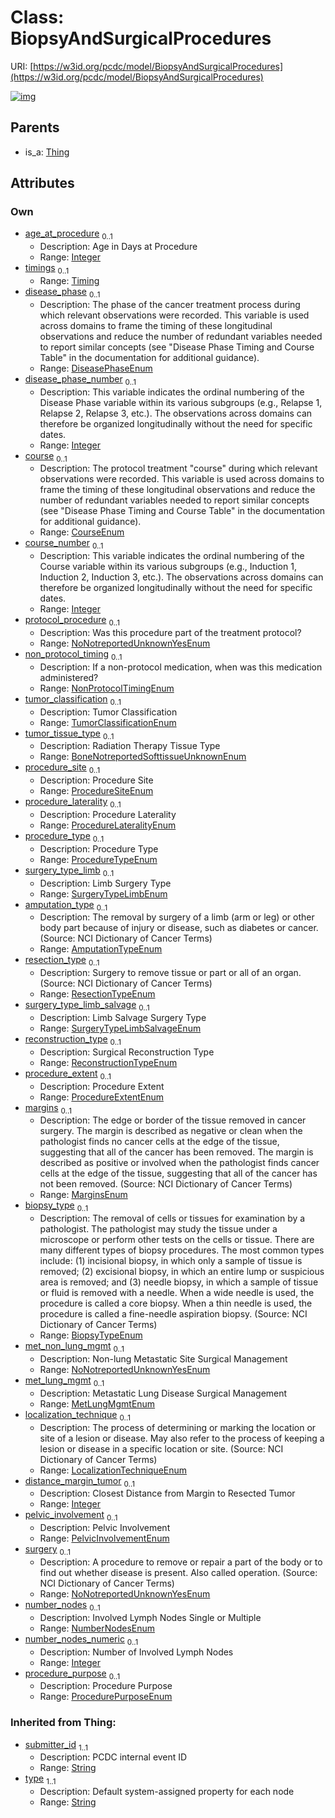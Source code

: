 
# Class: BiopsyAndSurgicalProcedures




URI: [https://w3id.org/pcdc/model/BiopsyAndSurgicalProcedures](https://w3id.org/pcdc/model/BiopsyAndSurgicalProcedures)


[![img](https://yuml.me/diagram/nofunky;dir:TB/class/[Timing],[Thing],[Timing]<timings%200..1-++[BiopsyAndSurgicalProcedures&#124;age_at_procedure:integer%20%3F;disease_phase:DiseasePhaseEnum%20%3F;disease_phase_number:integer%20%3F;course:CourseEnum%20%3F;course_number:integer%20%3F;protocol_procedure:NoNotreportedUnknownYesEnum%20%3F;non_protocol_timing:NonProtocolTimingEnum%20%3F;tumor_classification:TumorClassificationEnum%20%3F;tumor_tissue_type:BoneNotreportedSofttissueUnknownEnum%20%3F;procedure_site:ProcedureSiteEnum%20%3F;procedure_laterality:ProcedureLateralityEnum%20%3F;procedure_type:ProcedureTypeEnum%20%3F;surgery_type_limb:SurgeryTypeLimbEnum%20%3F;amputation_type:AmputationTypeEnum%20%3F;resection_type:ResectionTypeEnum%20%3F;surgery_type_limb_salvage:SurgeryTypeLimbSalvageEnum%20%3F;reconstruction_type:ReconstructionTypeEnum%20%3F;procedure_extent:ProcedureExtentEnum%20%3F;margins:MarginsEnum%20%3F;biopsy_type:BiopsyTypeEnum%20%3F;met_non_lung_mgmt:NoNotreportedUnknownYesEnum%20%3F;met_lung_mgmt:MetLungMgmtEnum%20%3F;localization_technique:LocalizationTechniqueEnum%20%3F;distance_margin_tumor:integer%20%3F;pelvic_involvement:PelvicInvolvementEnum%20%3F;surgery:NoNotreportedUnknownYesEnum%20%3F;number_nodes:NumberNodesEnum%20%3F;number_nodes_numeric:integer%20%3F;procedure_purpose:ProcedurePurposeEnum%20%3F;submitter_id(i):string;type(i):string],[Thing]^-[BiopsyAndSurgicalProcedures])](https://yuml.me/diagram/nofunky;dir:TB/class/[Timing],[Thing],[Timing]<timings%200..1-++[BiopsyAndSurgicalProcedures&#124;age_at_procedure:integer%20%3F;disease_phase:DiseasePhaseEnum%20%3F;disease_phase_number:integer%20%3F;course:CourseEnum%20%3F;course_number:integer%20%3F;protocol_procedure:NoNotreportedUnknownYesEnum%20%3F;non_protocol_timing:NonProtocolTimingEnum%20%3F;tumor_classification:TumorClassificationEnum%20%3F;tumor_tissue_type:BoneNotreportedSofttissueUnknownEnum%20%3F;procedure_site:ProcedureSiteEnum%20%3F;procedure_laterality:ProcedureLateralityEnum%20%3F;procedure_type:ProcedureTypeEnum%20%3F;surgery_type_limb:SurgeryTypeLimbEnum%20%3F;amputation_type:AmputationTypeEnum%20%3F;resection_type:ResectionTypeEnum%20%3F;surgery_type_limb_salvage:SurgeryTypeLimbSalvageEnum%20%3F;reconstruction_type:ReconstructionTypeEnum%20%3F;procedure_extent:ProcedureExtentEnum%20%3F;margins:MarginsEnum%20%3F;biopsy_type:BiopsyTypeEnum%20%3F;met_non_lung_mgmt:NoNotreportedUnknownYesEnum%20%3F;met_lung_mgmt:MetLungMgmtEnum%20%3F;localization_technique:LocalizationTechniqueEnum%20%3F;distance_margin_tumor:integer%20%3F;pelvic_involvement:PelvicInvolvementEnum%20%3F;surgery:NoNotreportedUnknownYesEnum%20%3F;number_nodes:NumberNodesEnum%20%3F;number_nodes_numeric:integer%20%3F;procedure_purpose:ProcedurePurposeEnum%20%3F;submitter_id(i):string;type(i):string],[Thing]^-[BiopsyAndSurgicalProcedures])

## Parents

 *  is_a: [Thing](Thing.md)

## Attributes


### Own

 * [age_at_procedure](age_at_procedure.md)  <sub>0..1</sub>
     * Description: Age in Days at Procedure
     * Range: [Integer](types/Integer.md)
 * [timings](timings.md)  <sub>0..1</sub>
     * Range: [Timing](Timing.md)
 * [disease_phase](disease_phase.md)  <sub>0..1</sub>
     * Description: The phase of the cancer treatment process during which relevant observations were recorded. This variable is used across domains to frame the timing of these longitudinal observations and reduce the number of redundant variables needed to report similar concepts (see "Disease Phase Timing and Course Table" in the documentation for additional guidance).
     * Range: [DiseasePhaseEnum](DiseasePhaseEnum.md)
 * [disease_phase_number](disease_phase_number.md)  <sub>0..1</sub>
     * Description: This variable indicates the ordinal numbering of the Disease Phase variable within its various subgroups (e.g., Relapse 1, Relapse 2, Relapse 3, etc.). The observations across domains can therefore be organized longitudinally without the need for specific dates.
     * Range: [Integer](types/Integer.md)
 * [course](course.md)  <sub>0..1</sub>
     * Description: The protocol treatment "course" during which relevant observations were recorded. This variable is used across domains to frame the timing of these longitudinal observations and reduce the number of redundant variables needed to report similar concepts (see "Disease Phase Timing and Course Table" in the documentation for additional guidance).
     * Range: [CourseEnum](CourseEnum.md)
 * [course_number](course_number.md)  <sub>0..1</sub>
     * Description: This variable indicates the ordinal numbering of the Course variable within its various subgroups (e.g., Induction 1, Induction 2, Induction 3, etc.). The observations across domains can therefore be organized longitudinally without the need for specific dates.
     * Range: [Integer](types/Integer.md)
 * [protocol_procedure](protocol_procedure.md)  <sub>0..1</sub>
     * Description: Was this procedure part of the treatment protocol?
     * Range: [NoNotreportedUnknownYesEnum](NoNotreportedUnknownYesEnum.md)
 * [non_protocol_timing](non_protocol_timing.md)  <sub>0..1</sub>
     * Description: If a non-protocol medication, when was this medication administered?
     * Range: [NonProtocolTimingEnum](NonProtocolTimingEnum.md)
 * [tumor_classification](tumor_classification.md)  <sub>0..1</sub>
     * Description: Tumor Classification
     * Range: [TumorClassificationEnum](TumorClassificationEnum.md)
 * [tumor_tissue_type](tumor_tissue_type.md)  <sub>0..1</sub>
     * Description: Radiation Therapy Tissue Type
     * Range: [BoneNotreportedSofttissueUnknownEnum](BoneNotreportedSofttissueUnknownEnum.md)
 * [procedure_site](procedure_site.md)  <sub>0..1</sub>
     * Description: Procedure Site
     * Range: [ProcedureSiteEnum](ProcedureSiteEnum.md)
 * [procedure_laterality](procedure_laterality.md)  <sub>0..1</sub>
     * Description: Procedure Laterality
     * Range: [ProcedureLateralityEnum](ProcedureLateralityEnum.md)
 * [procedure_type](procedure_type.md)  <sub>0..1</sub>
     * Description: Procedure Type
     * Range: [ProcedureTypeEnum](ProcedureTypeEnum.md)
 * [surgery_type_limb](surgery_type_limb.md)  <sub>0..1</sub>
     * Description: Limb Surgery Type
     * Range: [SurgeryTypeLimbEnum](SurgeryTypeLimbEnum.md)
 * [amputation_type](amputation_type.md)  <sub>0..1</sub>
     * Description: The removal by surgery of a limb (arm or leg) or other body part because of injury or disease, such as diabetes or cancer. (Source: NCI Dictionary of Cancer Terms)
     * Range: [AmputationTypeEnum](AmputationTypeEnum.md)
 * [resection_type](resection_type.md)  <sub>0..1</sub>
     * Description: Surgery to remove tissue or part or all of an organ. (Source: NCI Dictionary of Cancer Terms)
     * Range: [ResectionTypeEnum](ResectionTypeEnum.md)
 * [surgery_type_limb_salvage](surgery_type_limb_salvage.md)  <sub>0..1</sub>
     * Description: Limb Salvage Surgery Type
     * Range: [SurgeryTypeLimbSalvageEnum](SurgeryTypeLimbSalvageEnum.md)
 * [reconstruction_type](reconstruction_type.md)  <sub>0..1</sub>
     * Description: Surgical Reconstruction Type
     * Range: [ReconstructionTypeEnum](ReconstructionTypeEnum.md)
 * [procedure_extent](procedure_extent.md)  <sub>0..1</sub>
     * Description: Procedure Extent
     * Range: [ProcedureExtentEnum](ProcedureExtentEnum.md)
 * [margins](margins.md)  <sub>0..1</sub>
     * Description: The edge or border of the tissue removed in cancer surgery. The margin is described as negative or clean when the pathologist finds no cancer cells at the edge of the tissue, suggesting that all of the cancer has been removed. The margin is described as positive or involved when the pathologist finds cancer cells at the edge of the tissue, suggesting that all of the cancer has not been removed. (Source: NCI Dictionary of Cancer Terms)
     * Range: [MarginsEnum](MarginsEnum.md)
 * [biopsy_type](biopsy_type.md)  <sub>0..1</sub>
     * Description: The removal of cells or tissues for examination by a pathologist. The pathologist may study the tissue under a microscope or perform other tests on the cells or tissue. There are many different types of biopsy procedures. The most common types include: (1) incisional biopsy, in which only a sample of tissue is removed; (2) excisional biopsy, in which an entire lump or suspicious area is removed; and (3) needle biopsy, in which a sample of tissue or fluid is removed with a needle. When a wide needle is used, the procedure is called a core biopsy. When a thin needle is used, the procedure is called a fine-needle aspiration biopsy. (Source: NCI Dictionary of Cancer Terms)
     * Range: [BiopsyTypeEnum](BiopsyTypeEnum.md)
 * [met_non_lung_mgmt](met_non_lung_mgmt.md)  <sub>0..1</sub>
     * Description: Non-lung Metastatic Site Surgical Management
     * Range: [NoNotreportedUnknownYesEnum](NoNotreportedUnknownYesEnum.md)
 * [met_lung_mgmt](met_lung_mgmt.md)  <sub>0..1</sub>
     * Description: Metastatic Lung Disease Surgical Management
     * Range: [MetLungMgmtEnum](MetLungMgmtEnum.md)
 * [localization_technique](localization_technique.md)  <sub>0..1</sub>
     * Description: The process of determining or marking the location or site of a lesion or disease. May also refer to the process of keeping a lesion or disease in a specific location or site. (Source: NCI Dictionary of Cancer Terms)
     * Range: [LocalizationTechniqueEnum](LocalizationTechniqueEnum.md)
 * [distance_margin_tumor](distance_margin_tumor.md)  <sub>0..1</sub>
     * Description: Closest Distance from Margin to Resected Tumor
     * Range: [Integer](types/Integer.md)
 * [pelvic_involvement](pelvic_involvement.md)  <sub>0..1</sub>
     * Description: Pelvic Involvement
     * Range: [PelvicInvolvementEnum](PelvicInvolvementEnum.md)
 * [surgery](surgery.md)  <sub>0..1</sub>
     * Description: A procedure to remove or repair a part of the body or to find out whether disease is present. Also called operation. (Source: NCI Dictionary of Cancer Terms)
     * Range: [NoNotreportedUnknownYesEnum](NoNotreportedUnknownYesEnum.md)
 * [number_nodes](number_nodes.md)  <sub>0..1</sub>
     * Description: Involved Lymph Nodes Single or Multiple
     * Range: [NumberNodesEnum](NumberNodesEnum.md)
 * [number_nodes_numeric](number_nodes_numeric.md)  <sub>0..1</sub>
     * Description: Number of Involved Lymph Nodes
     * Range: [Integer](types/Integer.md)
 * [procedure_purpose](procedure_purpose.md)  <sub>0..1</sub>
     * Description: Procedure Purpose
     * Range: [ProcedurePurposeEnum](ProcedurePurposeEnum.md)

### Inherited from Thing:

 * [submitter_id](submitter_id.md)  <sub>1..1</sub>
     * Description: PCDC internal event ID
     * Range: [String](types/String.md)
 * [type](type.md)  <sub>1..1</sub>
     * Description: Default system-assigned property for each node
     * Range: [String](types/String.md)
